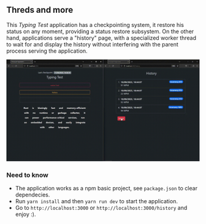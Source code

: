 ## Threds and more
This _Typing Test_ application has a checkpointing system, it restore his status on any moment, providing a status restore subsystem. On the other hand, applications serve a "history" page, with a specialized worker thread to wait for and display the history without interfering with the parent process serving the application.

![Threads Work](./worker-thread.gif)

### Need to know
- The application works as a npm basic project, see `package.json` to clear dependecies.
- Run `yarn install` and then `yarn run dev` to start the application.
- Go to `http://localhost:3000` or `http://localhost:3000/history` and enjoy :).